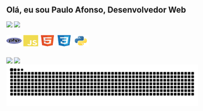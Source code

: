 ## Olá, eu sou Paulo Afonso, Desenvolvedor Web

<div>
  <img height="180em" src="https://github-readme-stats.vercel.app/api?username=paulo-webdev&theme=aura&show_icons=true&include_all_commits=true"/>
  <img height="180em" src="https://github-readme-stats.vercel.app/api/top-langs/?username=paulo-webdev&layout=compact&theme=aura"/>
</div>


<div style="display: inline_block"><br>
  <img align="center" alt="Rafa-Js" height="30" width="40" src="https://raw.githubusercontent.com/devicons/devicon/master/icons/php/php-original.svg">
  <img align="center" alt="Rafa-Js" height="30" width="40" src="https://raw.githubusercontent.com/devicons/devicon/master/icons/javascript/javascript-plain.svg">
  <img align="center" alt="Rafa-HTML" height="30" width="40" src="https://raw.githubusercontent.com/devicons/devicon/master/icons/html5/html5-original.svg">
  <img align="center" alt="Rafa-CSS" height="30" width="40" src="https://raw.githubusercontent.com/devicons/devicon/master/icons/css3/css3-original.svg">
  <img align="center" alt="Rafa-Python" height="30" width="40" src="https://raw.githubusercontent.com/devicons/devicon/master/icons/python/python-original.svg">
</div>
  
  ##
 
<div> 
  <a href="https://instagram.com/paullo.webdev" target="_blank"><img src="https://img.shields.io/badge/-Instagram-%23E4405F?style=for-the-badge&logo=instagram&logoColor=white" target="_blank"></a>
  <a href="https://www.linkedin.com/in/paullo-webdev" target="_blank"><img src="https://img.shields.io/badge/-LinkedIn-%230077B5?style=for-the-badge&logo=linkedin&logoColor=white" target="_blank"></a> 
</div>

<picture>
  <source media="(prefers-color-scheme: dark)" srcset="https://raw.githubusercontent.com/paulo-webdev/paulo-webdev/output/github-contribution-grid-snake-dark.svg">
  <source media="(prefers-color-scheme: light)" srcset="https://raw.githubusercontent.com/paulo-webdev/paulo-webdev/output/github-contribution-grid-snake.svg">
  <img alt="github contribution grid snake animation" src="https://raw.githubusercontent.com/paulo-webdev/paulo-webdev/output/github-contribution-grid-snake.svg">
</picture>
